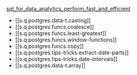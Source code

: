 

[sql_for_data_analytics_perform_fast_and_efficient](/assets/pdfs/SQL_for_Data_Analytics_Perform_Fast_and_Efficient_....pdf)

- [[s.q.postgres.data-t.casting]]
- [[s.q.postgres.funcs.coalesce]]
- [[s.q.postgres.funcs.least-greatest]]
- [[s.q.postgres.funcs.window-functions]]
- [[s.q.postgres.funcs.copy]]
- [[s.q.postgres.tips-tricks.extract-date-parts]]
- [[s.q.postgres.tips-tricks.date-intervals]]
- [[s.q.postgres.data-t.array]]
